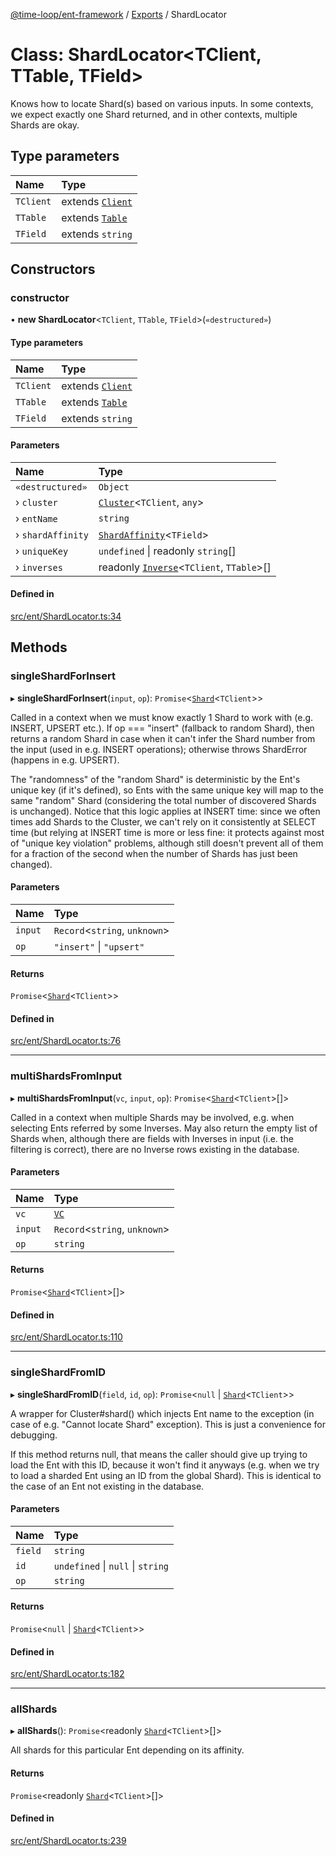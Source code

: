 [@time-loop/ent-framework](../README.md) / [Exports](../modules.md) / ShardLocator

# Class: ShardLocator<TClient, TTable, TField\>

Knows how to locate Shard(s) based on various inputs. In some contexts, we
expect exactly one Shard returned, and in other contexts, multiple Shards are
okay.

## Type parameters

| Name | Type |
| :------ | :------ |
| `TClient` | extends [`Client`](Client.md) |
| `TTable` | extends [`Table`](../modules.md#table) |
| `TField` | extends `string` |

## Constructors

### constructor

• **new ShardLocator**<`TClient`, `TTable`, `TField`\>(`«destructured»`)

#### Type parameters

| Name | Type |
| :------ | :------ |
| `TClient` | extends [`Client`](Client.md) |
| `TTable` | extends [`Table`](../modules.md#table) |
| `TField` | extends `string` |

#### Parameters

| Name | Type |
| :------ | :------ |
| `«destructured»` | `Object` |
| › `cluster` | [`Cluster`](Cluster.md)<`TClient`, `any`\> |
| › `entName` | `string` |
| › `shardAffinity` | [`ShardAffinity`](../modules.md#shardaffinity)<`TField`\> |
| › `uniqueKey` | `undefined` \| readonly `string`[] |
| › `inverses` | readonly [`Inverse`](Inverse.md)<`TClient`, `TTable`\>[] |

#### Defined in

[src/ent/ShardLocator.ts:34](https://github.com/clickup/ent-framework/blob/master/src/ent/ShardLocator.ts#L34)

## Methods

### singleShardForInsert

▸ **singleShardForInsert**(`input`, `op`): `Promise`<[`Shard`](Shard.md)<`TClient`\>\>

Called in a context when we must know exactly 1 Shard to work with (e.g.
INSERT, UPSERT etc.). If op === "insert" (fallback to random Shard), then
returns a random Shard in case when it can't infer the Shard number from
the input (used in e.g. INSERT operations); otherwise throws ShardError
(happens in e.g. UPSERT).

The "randomness" of the "random Shard" is deterministic by the Ent's unique
key (if it's defined), so Ents with the same unique key will map to the
same "random" Shard (considering the total number of discovered Shards is
unchanged). Notice that this logic applies at INSERT time: since we often
times add Shards to the Cluster, we can't rely on it consistently at SELECT
time (but relying at INSERT time is more or less fine: it protects against
most of "unique key violation" problems, although still doesn't prevent all
of them for a fraction of the second when the number of Shards has just
been changed).

#### Parameters

| Name | Type |
| :------ | :------ |
| `input` | `Record`<`string`, `unknown`\> |
| `op` | ``"insert"`` \| ``"upsert"`` |

#### Returns

`Promise`<[`Shard`](Shard.md)<`TClient`\>\>

#### Defined in

[src/ent/ShardLocator.ts:76](https://github.com/clickup/ent-framework/blob/master/src/ent/ShardLocator.ts#L76)

___

### multiShardsFromInput

▸ **multiShardsFromInput**(`vc`, `input`, `op`): `Promise`<[`Shard`](Shard.md)<`TClient`\>[]\>

Called in a context when multiple Shards may be involved, e.g. when
selecting Ents referred by some Inverses. May also return the empty list of
Shards when, although there are fields with Inverses in input (i.e. the
filtering is correct), there are no Inverse rows existing in the database.

#### Parameters

| Name | Type |
| :------ | :------ |
| `vc` | [`VC`](VC.md) |
| `input` | `Record`<`string`, `unknown`\> |
| `op` | `string` |

#### Returns

`Promise`<[`Shard`](Shard.md)<`TClient`\>[]\>

#### Defined in

[src/ent/ShardLocator.ts:110](https://github.com/clickup/ent-framework/blob/master/src/ent/ShardLocator.ts#L110)

___

### singleShardFromID

▸ **singleShardFromID**(`field`, `id`, `op`): `Promise`<``null`` \| [`Shard`](Shard.md)<`TClient`\>\>

A wrapper for Cluster#shard() which injects Ent name to the exception (in
case of e.g. "Cannot locate Shard" exception). This is just a convenience
for debugging.

If this method returns null, that means the caller should give up trying to
load the Ent with this ID, because it won't find it anyways (e.g. when we
try to load a sharded Ent using an ID from the global Shard). This is
identical to the case of an Ent not existing in the database.

#### Parameters

| Name | Type |
| :------ | :------ |
| `field` | `string` |
| `id` | `undefined` \| ``null`` \| `string` |
| `op` | `string` |

#### Returns

`Promise`<``null`` \| [`Shard`](Shard.md)<`TClient`\>\>

#### Defined in

[src/ent/ShardLocator.ts:182](https://github.com/clickup/ent-framework/blob/master/src/ent/ShardLocator.ts#L182)

___

### allShards

▸ **allShards**(): `Promise`<readonly [`Shard`](Shard.md)<`TClient`\>[]\>

All shards for this particular Ent depending on its affinity.

#### Returns

`Promise`<readonly [`Shard`](Shard.md)<`TClient`\>[]\>

#### Defined in

[src/ent/ShardLocator.ts:239](https://github.com/clickup/ent-framework/blob/master/src/ent/ShardLocator.ts#L239)
